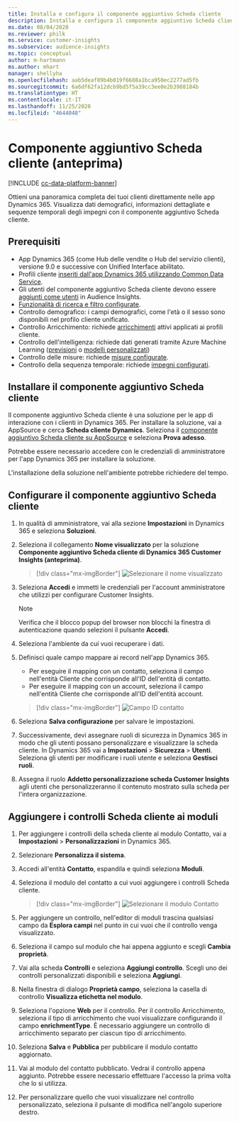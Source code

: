 ```yaml
---
title: Installa e configura il componente aggiuntivo Scheda cliente
description: Installa e configura il componente aggiuntivo Scheda cliente per Dynamics 365 Customer Insights.
ms.date: 08/04/2020
ms.reviewer: philk
ms.service: customer-insights
ms.subservice: audience-insights
ms.topic: conceptual
author: m-hartmann
ms.author: mhart
manager: shellyha
ms.openlocfilehash: aab5deaf89b4b019f6688a1bca950ec2277ad5fb
ms.sourcegitcommit: 6a6df62fa12dcb9bd5f5a39cc3ee0e2b3988184b
ms.translationtype: HT
ms.contentlocale: it-IT
ms.lasthandoff: 11/25/2020
ms.locfileid: "4644048"
---
```

# <a name="customer-card-add-in-preview"></a>Componente aggiuntivo Scheda cliente (anteprima)

[!INCLUDE [cc-data-platform-banner](../includes/cc-data-platform-banner.md)]

Ottieni una panoramica completa dei tuoi clienti direttamente nelle app Dynamics 365. Visualizza dati demografici, informazioni dettagliate e sequenze temporali degli impegni con il componente aggiuntivo Scheda cliente.

## <a name="prerequisites"></a>Prerequisiti

- App Dynamics 365 (come Hub delle vendite o Hub del servizio clienti), versione 9.0 e successive con Unified Interface abilitato.
- Profili cliente [inseriti dall'app Dynamics 365 utilizzando Common Data Service](connect-power-query.md).
- Gli utenti del componente aggiuntivo Scheda cliente devono essere [aggiunti come utenti](permissions.md) in Audience Insights.
- [Funzionalità di ricerca e filtro configurate](search-filter-index.md).
- Controllo demografico: i campi demografici, come l'età o il sesso sono disponibili nel profilo cliente unificato.
- Controllo Arricchimento: richiede [arricchimenti](enrichment-hub.md) attivi applicati ai profili cliente.
- Controllo dell'intelligenza: richiede dati generati tramite Azure Machine Learning ([previsioni](predictions.md) o [modelli personalizzati](custom-models.md))
- Controllo delle misure: richiede [misure configurate](measures.md).
- Controllo della sequenza temporale: richiede [impegni configurati](activities.md).

## <a name="install-the-customer-card-add-in"></a>Installare il componente aggiuntivo Scheda cliente

Il componente aggiuntivo Scheda cliente è una soluzione per le app di interazione con i clienti in Dynamics 365. Per installare la soluzione, vai a AppSource e cerca **Scheda cliente Dynamics**. Seleziona il [componente aggiuntivo Scheda cliente su AppSource](https://appsource.microsoft.com/product/dynamics-365/mscrm.dynamics_365_customer_insights_customer_card_addin?tab=Overview) e seleziona **Prova adesso**.

Potrebbe essere necessario accedere con le credenziali di amministratore per l'app Dynamics 365 per installare la soluzione.

L'installazione della soluzione nell'ambiente potrebbe richiedere del tempo.

## <a name="configure-the-customer-card-add-in"></a>Configurare il componente aggiuntivo Scheda cliente

1. In qualità di amministratore, vai alla sezione **Impostazioni** in Dynamics 365 e seleziona **Soluzioni**.

1. Seleziona il collegamento **Nome visualizzato** per la soluzione **Componente aggiuntivo Scheda cliente di Dynamics 365 Customer Insights (anteprima)**.

   > [!div class="mx-imgBorder"]
   > ![Selezionare il nome visualizzato](media/select-display-name.png "Selezionare il nome visualizzato")

1. Seleziona **Accedi** e immetti le credenziali per l'account amministratore che utilizzi per configurare Customer Insights.

   > [!NOTE]
   > Verifica che il blocco popup del browser non blocchi la finestra di autenticazione quando selezioni il pulsante **Accedi**.

1. Seleziona l'ambiente da cui vuoi recuperare i dati.

1. Definisci quale campo mappare ai record nell'app Dynamics 365.
   - Per eseguire il mapping con un contatto, seleziona il campo nell'entità Cliente che corrisponde all'ID dell'entità di contatto.
   - Per eseguire il mapping con un account, seleziona il campo nell'entità Cliente che corrisponde all'ID dell'entità account.

   > [!div class="mx-imgBorder"]
   > ![Campo ID contatto](media/contact-id-field.png "Campo ID contatto")

1. Seleziona **Salva configurazione** per salvare le impostazioni.

1. Successivamente, devi assegnare ruoli di sicurezza in Dynamics 365 in modo che gli utenti possano personalizzare e visualizzare la scheda cliente. In Dynamics 365 vai a **Impostazioni** > **Sicurezza** > **Utenti**. Seleziona gli utenti per modificare i ruoli utente e seleziona **Gestisci ruoli**.

1. Assegna il ruolo **Addetto personalizzazione scheda Customer Insights** agli utenti che personalizzeranno il contenuto mostrato sulla scheda per l'intera organizzazione.

## <a name="add-customer-card-controls-to-forms"></a>Aggiungere i controlli Scheda cliente ai moduli
  
1. Per aggiungere i controlli della scheda cliente al modulo Contatto, vai a **Impostazioni** > **Personalizzazioni** in Dynamics 365.

1. Selezionare **Personalizza il sistema**.

1. Accedi all'entità **Contatto**, espandila e quindi seleziona **Moduli**.

1. Seleziona il modulo del contatto a cui vuoi aggiungere i controlli Scheda cliente.

    > [!div class="mx-imgBorder"]
    > ![Selezionare il modulo Contatto](media/contact-active-forms.png "Selezionare il modulo Contatto")

1. Per aggiungere un controllo, nell'editor di moduli trascina qualsiasi campo da **Esplora campi** nel punto in cui vuoi che il controllo venga visualizzato.

1. Seleziona il campo sul modulo che hai appena aggiunto e scegli **Cambia proprietà**.

1. Vai alla scheda **Controlli** e seleziona **Aggiungi controllo**. Scegli uno dei controlli personalizzati disponibili e seleziona **Aggiungi**.

1. Nella finestra di dialogo **Proprietà campo**, seleziona la casella di controllo **Visualizza etichetta nel modulo**.

1. Seleziona l'opzione **Web** per il controllo. Per il controllo Arricchimento, seleziona il tipo di arricchimento che vuoi visualizzare configurando il campo **enrichmentType**. È necessario aggiungere un controllo di arricchimento separato per ciascun tipo di arricchimento.

1. Seleziona **Salva** e **Pubblica** per pubblicare il modulo contatto aggiornato.

1. Vai al modulo del contatto pubblicato. Vedrai il controllo appena aggiunto. Potrebbe essere necessario effettuare l'accesso la prima volta che lo si utilizza.

1. Per personalizzare quello che vuoi visualizzare nel controllo personalizzato, seleziona il pulsante di modifica nell'angolo superiore destro.
